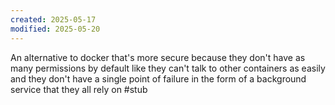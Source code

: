 ```yaml
---
created: 2025-05-17
modified: 2025-05-20
---
```

An alternative to docker that's more secure because they don't have as many permissions by default like they can't talk to other containers as easily and they don't have a single point of failure in the form of a background service that they all rely on
#stub